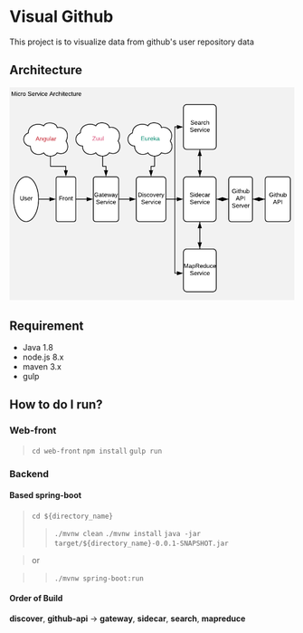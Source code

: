 # Visual Github

This project is to visualize data from github's user repository data

## Architecture

![Image](https://github.com/JayStevency/visual-github/blob/master/visual-github-architecture.png)


## Requirement

- Java 1.8
- node.js 8.x
- maven 3.x
- gulp


## How to do I run?

### Web-front

> `cd web-front`
> `npm install`
> `gulp run`


### Backend

#### Based spring-boot

> `cd ${directory_name}`
>> `./mvnw clean`
>> `./mvnw install`
>> `java -jar target/${directory_name}-0.0.1-SNAPSHOT.jar`

> or

>> `./mvnw spring-boot:run`


#### Order of Build


**discover**, **github-api** -> **gateway**, **sidecar**, **search**, **mapreduce**



 